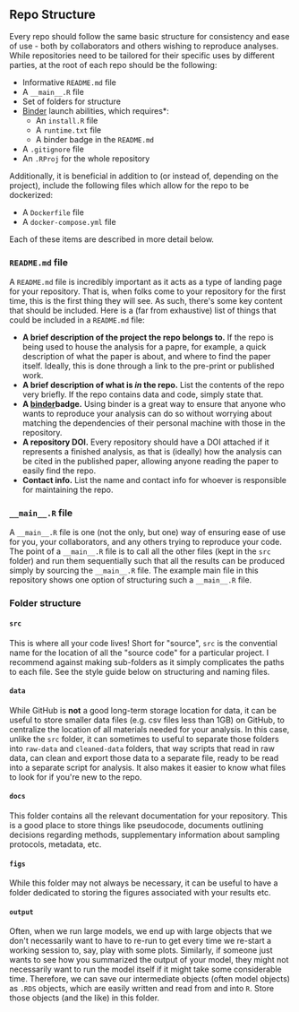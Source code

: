 ## Repo Structure

Every repo should follow the same basic structure for consistency and ease of use - both by collaborators and others wishing to reproduce analyses. While repositories need to be tailored for their specific uses by different parties, at the root of each repo should be the following: 

* Informative `README.md` file
* A `__main__.R` file
* Set of folders for structure
* [Binder](https://mybinder.org/) launch abilities, which requires*:
  * An `install.R` file
  * A `runtime.txt` file
  * A binder badge in the `README.md`
* A `.gitignore` file
* An `.RProj` for the whole repository

Additionally, it is beneficial in addition to (or instead of, depending on the project), include the following files which allow for the repo to be dockerized:
* A `Dockerfile` file
* A `docker-compose.yml` file 

Each of these items are described in more detail below. 

### `README.md` file

A `README.md` file is incredibly important as it acts as a type of landing page for your repository. That is, when folks come to your repository for the first time, this is the first thing they will see. As such, there's some key content that should be included. Here is a (far from exhaustive) list of things that could be included in a `README.md` file:

* **A brief description of the project the repo belongs to.** If the repo is being used to house the analysis for a papre, for example, a quick description of what the paper is about, and where to find the paper itself. Ideally, this is done through a link to the pre-print or published work. 
* **A brief description of what is *in* the repo.** List the contents of the repo very briefly. If the repo contains data and code, simply state that. 
* **A [binder](https://mybinder.org/)badge.** Using binder is a great way to ensure that anyone who wants to reproduce your analysis can do so without worrying about matching the dependencies of their personal machine with those in the repository. 
* **A repository DOI.** Every repository should have a DOI attached if it represents a finished analysis, as that is (ideally) how the analysis can be cited in the published paper, allowing anyone reading the paper to easily find the repo. 
* **Contact info.** List the name and contact info for whoever is responsible for maintaining the repo.

### `__main__.R` file

A `__main__.R` file is one (not the only, but one) way of ensuring ease of use for you, your collaborators, and any others trying to reproduce your code. The point of a `__main__.R` file is to call all the other files (kept in the `src` folder) and run them sequentially such that all the results can be produced simply by sourcing the `__main__.R` file. The example main file in this repository shows one option of structuring such a `__main__.R` file. 

### Folder structure

#### `src`

This is where all your code lives! Short for "source", `src` is the convential name for the location of all the "source code" for a particular project. I recommend against making sub-folders as it simply complicates the paths to each file. See the style guide below on structuring and naming files. 

#### `data` 

While GitHub is **not** a good long-term storage location for data, it can be useful to store smaller data files (e.g. csv files less than 1GB) on GitHub, to centralize the location of all materials needed for your analysis. In this case, unlike the `src` folder, it can sometimes to useful to separate those folders into `raw-data` and `cleaned-data` folders, that way scripts that read in raw data, can clean and export those data to a separate file, ready to be read into a separate script for analysis. It also makes it easier to know what files to look for if you're new to the repo. 

#### `docs`

This folder contains all the relevant documentation for your repository. This is a good place to store things like pseudocode, documents outlining decisions regarding methods, supplementary information about sampling protocols, metadata, etc. 

#### `figs`

While this folder may not always be necessary, it can be useful to have a folder dedicated to storing the figures associated with your results etc. 

#### `output`

Often, when we run large models, we end up with large objects that we don't necessarily want to have to re-run to get every time we re-start a working session to, say, play with some plots. Similarly, if someone just wants to see how you summarized the output of your model, they might not necessarily want to run the model itself if it might take some considerable time. Therefore, we can save our intermediate objects (often model objects) as `.RDS` objects, which are easily written and read from and into `R`. Store those objects (and the like) in this folder. 
